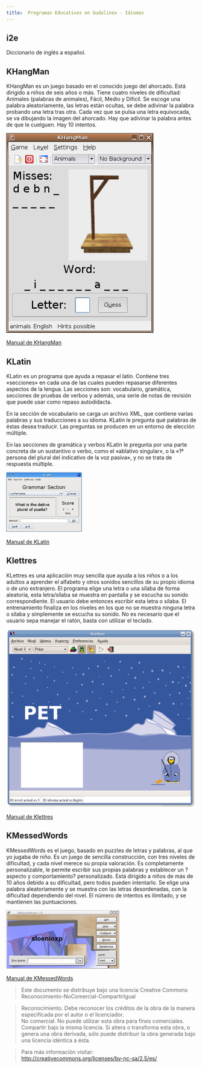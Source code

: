 ```yaml
---
title:  Programas Educativos en Gudalinex - Idiomas
---
```


## i2e

Diccionario de inglés a español.  

## KHangMan

KHangMan es un juego basado en el conocido juego del ahorcado. Está dirigido a niños de seis años o más. Tiene cuatro niveles de dificultad: Animales (palabras de animales), Fácil, Medio y Difícil. Se escoge una palabra aleatoriamente, las letras están ocultas, se debe adivinar la palabra probando una letra tras otra. Cada vez que se pulsa una letra equivocada, se va dibujando la imagen del ahorcado. Hay que adivinar la palabra antes de que le cuelguen. Hay 10 intentos.  
  
![khamgman](../img/khangman.png "khamgman")  
  
[Manual de KHangMan](http://docs.kde.org/stable/es/kdeedu/khangman/introduction.html)  
  
## KLatin

KLatin es un programa que ayuda a repasar el latín. Contiene tres «secciones» en cada una de las cuales pueden repasarse diferentes aspectos de la lengua. Las secciones son: vocabulario, gramática, secciones de pruebas de verbos y además, una serie de notas de revisión que puede usar como repaso autodidacta.

En la sección de vocabulario se carga un archivo XML, que contiene varias palabras y sus traducciones a su idioma. KLatin le pregunta qué palabras de éstas desea traducir. Las preguntas se producen en un entorno de elección múltiple.

En las secciones de gramática y verbos KLatin le pregunta por una parte concreta de un sustantivo o verbo, como el «ablativo singular», o la «1ª persona del plural del indicativo de la voz pasiva», y no se trata de respuesta múltiple.

![klatin](../img/66562-KLatin-mini-1349.jpg "klatin")  

[Manual de KLatin](http://docs.kde.org/stable/es/kdeedu/klatin/index.html)

## Klettres

KLettres es una aplicación muy sencilla que ayuda a los niños o a los adultos a aprender el alfabeto y otros sonidos sencillos de su propio idioma o de uno extranjero. El programa elige una letra o una sílaba de forma aleatoria, esta letra/sílaba se muestra en pantalla y se escucha su sonido correspondiente. El usuario debe entonces escribir esta letra o sílaba. El entrenamiento finaliza en los niveles en los que no se muestra ninguna letra o sílaba y simplemente se escucha su sonido. No es necesario que el usuario sepa manejar el ratón, basta con utilizar el teclado.

![klettres](../img/klettres.png "klettres")  
  
[Manual de Klettres](http://docs.kde.org/development/es/kdeedu/klettres/index.html)  
  
## KMessedWords

KMessedWords es el juego, basado en puzzles de letras y palabras, al que yo jugaba de niño. Es un juego de sencilla construcción, con tres niveles de dificultad, y cada nivel merece su propia valoración. Es completamente personalizable, le permite escribir sus propias palabras y establecer un ?aspecto y comportamiento? personalizado. Está dirigido a niños de más de 10 años debido a su dificultad, pero todos pueden intentarlo. Se elige una palabra aleatoriamente y se muestra con las letras desordenadas, con la dificultad dependiendo del nivel. El número de intentos es ilimitado, y se mantienen las puntuaciones.  
  
![kmw](../img/kmw_thumb.png "kmw")  
  
[Manual de KMessedWords](http://docs.kde.org/development/es/kdeedu/kmessedwords/index.html)  
  
  
> Este documento se distribuye bajo una licencia Creative Commons Reconocimiento-NoComercial-CompartirIgual  
  
> Reconocimiento. Debe reconocer los créditos de la obra de la manera especificada por el autor o el licenciador.  
> No comercial. No puede utilizar esta obra para fines comerciales.  
> Compartir bajo la misma licencia. Si altera o transforma esta obra, o genera una obra derivada, sólo puede distribuir la obra generada bajo una licencia idéntica a ésta.  
  
  
> Para más información visitar: http://creativecommons.org/licenses/by-nc-sa/2.5/es/